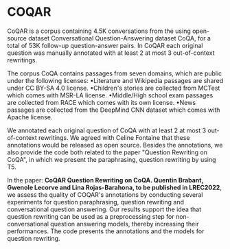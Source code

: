 # COQAR
CoQAR is a corpus containing 4.5K conversations from the using open-source dataset Conversational Question-Answering dataset CoQA, for a total of 53K follow-up question-answer pairs. 
In CoQAR each original question was manually annotated with at least 2 at most 3 out-of-context rewritings. 

The corpus CoQA contains passages from seven domains, which are public under the following licenses:
•Literature and Wikipedia passages are shared under CC BY-SA 4.0 license. 
•Children's stories are collected from MCTest which comes with MSR-LA license. 
•Middle/High school exam passages are collected from RACE which comes with its own license. 
•News passages are collected from the DeepMind CNN dataset which comes with Apache license. 

We annotated each original question of CoQA with at least 2 at most 3 out-of-context rewritings. We agreed with Celine Fontaine that these annotations would be released as open source.
Besides the annotations, we also provide the code both related to the paper "Question Rewriting on CoQA", in which we present the paraphrasing, question rewriting by using T5.  

In the paper: **CoQAR Question Rewriting on CoQA. Quentin Brabant, Gwenole Lecorve and Lina Rojas-Barahona, to be published in LREC2022**, we assess the quality of COQAR's annotations by conducting several experiments for question paraphrasing, question rewriting and conversational question answering. Our results support the idea that question rewriting can be used as a preprocessing step for  non-conversational question answering models, thereby increasing their performances. 
The code presents the annotations and the models for question rewriting.
